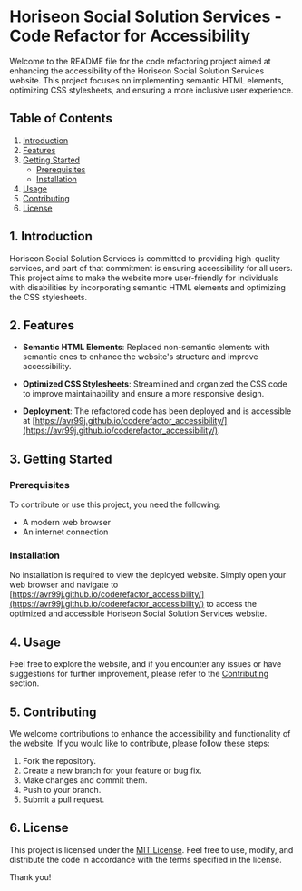 # Horiseon Social Solution Services - Code Refactor for Accessibility

Welcome to the README file for the code refactoring project aimed at enhancing the accessibility of the Horiseon Social Solution Services website. This project focuses on implementing semantic HTML elements, optimizing CSS stylesheets, and ensuring a more inclusive user experience.

## Table of Contents
1. [Introduction](#introduction)
2. [Features](#features)
3. [Getting Started](#getting-started)
   - [Prerequisites](#prerequisites)
   - [Installation](#installation)
4. [Usage](#usage)
5. [Contributing](#contributing)
6. [License](#license)

## 1. Introduction

Horiseon Social Solution Services is committed to providing high-quality services, and part of that commitment is ensuring accessibility for all users. This project aims to make the website more user-friendly for individuals with disabilities by incorporating semantic HTML elements and optimizing the CSS stylesheets.

## 2. Features

- **Semantic HTML Elements**: Replaced non-semantic elements with semantic ones to enhance the website's structure and improve accessibility.

- **Optimized CSS Stylesheets**: Streamlined and organized the CSS code to improve maintainability and ensure a more responsive design.

- **Deployment**: The refactored code has been deployed and is accessible at [https://avr99j.github.io/coderefactor_accessibility/](https://avr99j.github.io/coderefactor_accessibility/).

## 3. Getting Started

### Prerequisites

To contribute or use this project, you need the following:

- A modern web browser
- An internet connection

### Installation

No installation is required to view the deployed website. Simply open your web browser and navigate to [https://avr99j.github.io/coderefactor_accessibility/](https://avr99j.github.io/coderefactor_accessibility/) to access the optimized and accessible Horiseon Social Solution Services website.

## 4. Usage

Feel free to explore the website, and if you encounter any issues or have suggestions for further improvement, please refer to the [Contributing](#contributing) section.

## 5. Contributing

We welcome contributions to enhance the accessibility and functionality of the website. If you would like to contribute, please follow these steps:

1. Fork the repository.
2. Create a new branch for your feature or bug fix.
3. Make changes and commit them.
4. Push to your branch.
5. Submit a pull request.

## 6. License

This project is licensed under the [MIT License](LICENSE.md). Feel free to use, modify, and distribute the code in accordance with the terms specified in the license.

Thank you!
